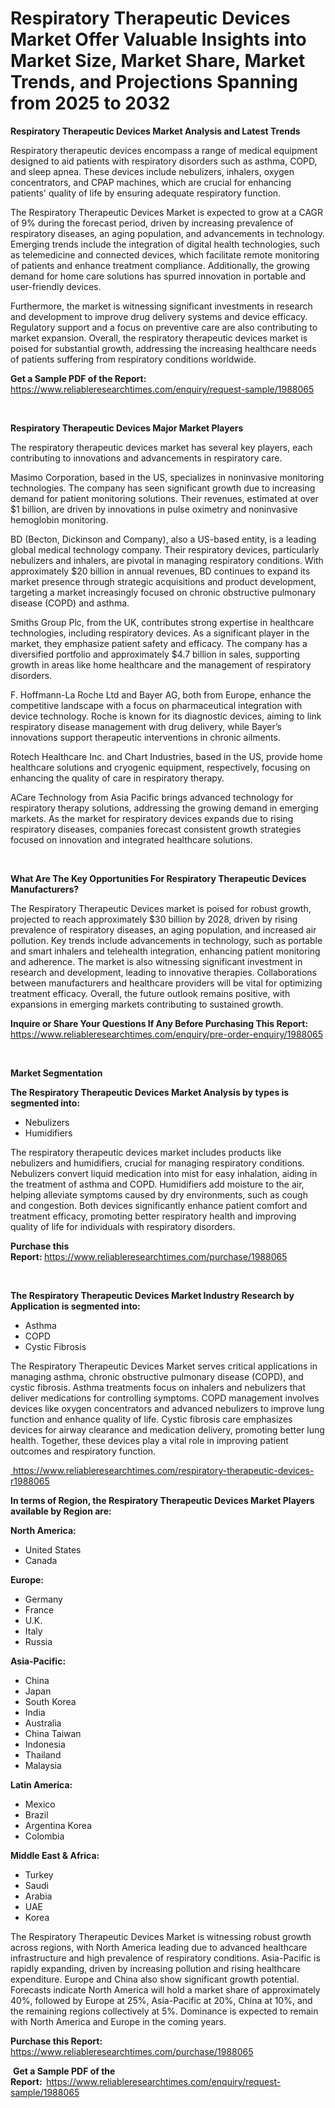 <p><h1>Respiratory Therapeutic Devices Market Offer Valuable Insights into Market Size, Market Share, Market Trends, and Projections Spanning from 2025 to 2032</h1></p><p><strong>Respiratory Therapeutic Devices Market Analysis and Latest Trends</strong></p>
<p><p>Respiratory therapeutic devices encompass a range of medical equipment designed to aid patients with respiratory disorders such as asthma, COPD, and sleep apnea. These devices include nebulizers, inhalers, oxygen concentrators, and CPAP machines, which are crucial for enhancing patients' quality of life by ensuring adequate respiratory function.</p><p>The Respiratory Therapeutic Devices Market is expected to grow at a CAGR of 9% during the forecast period, driven by increasing prevalence of respiratory diseases, an aging population, and advancements in technology. Emerging trends include the integration of digital health technologies, such as telemedicine and connected devices, which facilitate remote monitoring of patients and enhance treatment compliance. Additionally, the growing demand for home care solutions has spurred innovation in portable and user-friendly devices.</p><p>Furthermore, the market is witnessing significant investments in research and development to improve drug delivery systems and device efficacy. Regulatory support and a focus on preventive care are also contributing to market expansion. Overall, the respiratory therapeutic devices market is poised for substantial growth, addressing the increasing healthcare needs of patients suffering from respiratory conditions worldwide.</p></p>
<p><strong>Get a Sample PDF of the Report:&nbsp;</strong> <a href="https://www.reliableresearchtimes.com/enquiry/request-sample/1988065?utm_campaign=2220&utm_medium=2&utm_source=Github&utm_content=ia&utm_term=16042025&utm_id=respiratory-therapeutic-devices">https://www.reliableresearchtimes.com/enquiry/request-sample/1988065</a></p>
<p>&nbsp;</p>
<p><strong>Respiratory Therapeutic Devices Major Market Players</strong></p>
<p><p>The respiratory therapeutic devices market has several key players, each contributing to innovations and advancements in respiratory care. </p><p>Masimo Corporation, based in the US, specializes in noninvasive monitoring technologies. The company has seen significant growth due to increasing demand for patient monitoring solutions. Their revenues, estimated at over $1 billion, are driven by innovations in pulse oximetry and noninvasive hemoglobin monitoring.</p><p>BD (Becton, Dickinson and Company), also a US-based entity, is a leading global medical technology company. Their respiratory devices, particularly nebulizers and inhalers, are pivotal in managing respiratory conditions. With approximately $20 billion in annual revenues, BD continues to expand its market presence through strategic acquisitions and product development, targeting a market increasingly focused on chronic obstructive pulmonary disease (COPD) and asthma.</p><p>Smiths Group Plc, from the UK, contributes strong expertise in healthcare technologies, including respiratory devices. As a significant player in the market, they emphasize patient safety and efficacy. The company has a diversified portfolio and approximately $4.7 billion in sales, supporting growth in areas like home healthcare and the management of respiratory disorders.</p><p>F. Hoffmann-La Roche Ltd and Bayer AG, both from Europe, enhance the competitive landscape with a focus on pharmaceutical integration with device technology. Roche is known for its diagnostic devices, aiming to link respiratory disease management with drug delivery, while Bayer’s innovations support therapeutic interventions in chronic ailments. </p><p>Rotech Healthcare Inc. and Chart Industries, based in the US, provide home healthcare solutions and cryogenic equipment, respectively, focusing on enhancing the quality of care in respiratory therapy. </p><p>ACare Technology from Asia Pacific brings advanced technology for respiratory therapy solutions, addressing the growing demand in emerging markets. As the market for respiratory devices expands due to rising respiratory diseases, companies forecast consistent growth strategies focused on innovation and integrated healthcare solutions.</p></p>
<p>&nbsp;</p>
<p><strong>What Are The Key Opportunities For Respiratory Therapeutic Devices Manufacturers?</strong></p>
<p><p>The Respiratory Therapeutic Devices market is poised for robust growth, projected to reach approximately $30 billion by 2028, driven by rising prevalence of respiratory diseases, an aging population, and increased air pollution. Key trends include advancements in technology, such as portable and smart inhalers and telehealth integration, enhancing patient monitoring and adherence. The market is also witnessing significant investment in research and development, leading to innovative therapies. Collaborations between manufacturers and healthcare providers will be vital for optimizing treatment efficacy. Overall, the future outlook remains positive, with expansions in emerging markets contributing to sustained growth.</p></p>
<p><strong>Inquire or Share Your Questions If Any Before Purchasing This Report:</strong> <a href="https://www.reliableresearchtimes.com/enquiry/pre-order-enquiry/1988065?utm_campaign=2220&utm_medium=2&utm_source=Github&utm_content=ia&utm_term=16042025&utm_id=respiratory-therapeutic-devices">https://www.reliableresearchtimes.com/enquiry/pre-order-enquiry/1988065</a></p>
<p>&nbsp;</p>
<p><strong>Market Segmentation</strong></p>
<p><strong>The Respiratory Therapeutic Devices Market Analysis by types is segmented into:</strong></p>
<p><ul><li>Nebulizers</li><li>Humidifiers</li></ul></p>
<p><p>The respiratory therapeutic devices market includes products like nebulizers and humidifiers, crucial for managing respiratory conditions. Nebulizers convert liquid medication into mist for easy inhalation, aiding in the treatment of asthma and COPD. Humidifiers add moisture to the air, helping alleviate symptoms caused by dry environments, such as cough and congestion. Both devices significantly enhance patient comfort and treatment efficacy, promoting better respiratory health and improving quality of life for individuals with respiratory disorders.</p></p>
<p><strong>Purchase this Report:&nbsp;</strong><a href="https://www.reliableresearchtimes.com/purchase/1988065?utm_campaign=2220&utm_medium=2&utm_source=Github&utm_content=ia&utm_term=16042025&utm_id=respiratory-therapeutic-devices">https://www.reliableresearchtimes.com/purchase/1988065</a></p>
<p>&nbsp;</p>
<p><strong>The Respiratory Therapeutic Devices Market Industry Research by Application is segmented into:</strong></p>
<p><ul><li>Asthma</li><li>COPD</li><li>Cystic Fibrosis</li></ul></p>
<p><p>The Respiratory Therapeutic Devices Market serves critical applications in managing asthma, chronic obstructive pulmonary disease (COPD), and cystic fibrosis. Asthma treatments focus on inhalers and nebulizers that deliver medications for controlling symptoms. COPD management involves devices like oxygen concentrators and advanced nebulizers to improve lung function and enhance quality of life. Cystic fibrosis care emphasizes devices for airway clearance and medication delivery, promoting better lung health. Together, these devices play a vital role in improving patient outcomes and respiratory function.</p></p>
<p><a href="https://www.reliableresearchtimes.com/respiratory-therapeutic-devices-r1988065?utm_campaign=2220&utm_medium=2&utm_source=Github&utm_content=ia&utm_term=16042025&utm_id=respiratory-therapeutic-devices">&nbsp;https://www.reliableresearchtimes.com/respiratory-therapeutic-devices-r1988065</a></p>
<p><strong>In terms of Region, the Respiratory Therapeutic Devices Market Players available by Region are:</strong></p>
<p>
    <p> <strong> North America: </strong>
        <ul>
            <li>United States</li>
            <li>Canada</li>
        </ul>
        </p> 
    <p> <strong> Europe: </strong>
        <ul>
            <li>Germany</li>
            <li>France</li>
            <li>U.K.</li>
            <li>Italy</li>
            <li>Russia</li>
        </ul>
        </p> 
    <p> <strong> Asia-Pacific: </strong>
        <ul>
            <li>China</li>
            <li>Japan</li>
            <li>South Korea</li>
            <li>India</li>
            <li>Australia</li>
            <li>China Taiwan</li>
            <li>Indonesia</li>
            <li>Thailand</li>
            <li>Malaysia</li>
        </ul>
        </p> 
    <p> <strong> Latin America: </strong>
        <ul>
            <li>Mexico</li>
            <li>Brazil</li>
            <li>Argentina Korea</li>
            <li>Colombia</li>
        </ul>
        </p> 
    <p> <strong> Middle East & Africa: </strong>
        <ul>
            <li>Turkey</li>
            <li>Saudi</li>
            <li>Arabia</li>
            <li>UAE</li>
            <li>Korea</li>
        </ul>
    </p>
    </p>
<p><p>The Respiratory Therapeutic Devices Market is witnessing robust growth across regions, with North America leading due to advanced healthcare infrastructure and high prevalence of respiratory conditions. Asia-Pacific is rapidly expanding, driven by increasing pollution and rising healthcare expenditure. Europe and China also show significant growth potential. Forecasts indicate North America will hold a market share of approximately 40%, followed by Europe at 25%, Asia-Pacific at 20%, China at 10%, and the remaining regions collectively at 5%. Dominance is expected to remain with North America and Europe in the coming years.</p></p>
<p><strong>Purchase this Report: </strong><a href="https://www.reliableresearchtimes.com/purchase/1988065?utm_campaign=2220&utm_medium=2&utm_source=Github&utm_content=ia&utm_term=16042025&utm_id=respiratory-therapeutic-devices">https://www.reliableresearchtimes.com/purchase/1988065</a></p>
<p>&nbsp;<strong>Get a Sample PDF of the Report:&nbsp;&nbsp;</strong><a href="https://www.reliableresearchtimes.com/enquiry/request-sample/1988065?utm_campaign=2220&utm_medium=2&utm_source=Github&utm_content=ia&utm_term=16042025&utm_id=respiratory-therapeutic-devices">https://www.reliableresearchtimes.com/enquiry/request-sample/1988065</a></p>
<p><strong></strong></p>
<p><p></p><p></p><p></p></p>